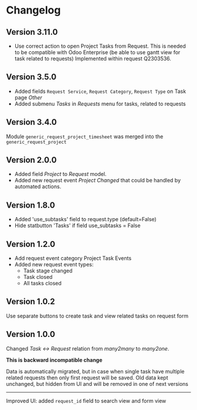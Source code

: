 # Changelog

## Version 3.11.0

- Use correct action to open Project Tasks from Request.
This is needed to be compatible with Odoo Enterprise
(be able to use gantt view for task related to requests)
Implemented within request Q2303536.


## Version 3.5.0

- Added fields `Request Service`, `Request Category`, `Request Type` on Task page *Other*
- Added submenu *Tasks* in *Requests* menu for tasks, related to requests


## Version 3.4.0

Module `generic_request_project_timesheet` was merged into the `generic_request_project`


## Version 2.0.0

- Added field *Project* to *Request* model.
- Added new request event *Project Changed* that could be handled by automated actions.


## Version 1.8.0

- Added 'use_subtasks' field to request.type (default=False)
- Hide statbutton 'Tasks' if field use_subtasks = False


## Version 1.2.0

- Add request event category Project Task Events
- Added new request event types:
    - Task stage changed
    - Task closed
    - All tasks closed


## Version 1.0.2

Use separate buttons to create task and view related tasks on request form


## Version 1.0.0

Changed *Task <-> Request* relation from *many2many* to *many2one*.

**This is backward incompatible change**

Data is automatically migrated, but in case when single task have
multiple related requests then only first request will be saved.
Old data kept unchanged, but hidden from UI and will be removed
in one of next versions

---

Improved UI: added `request_id` field to search view and form view



